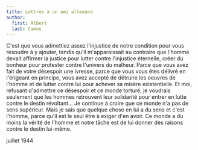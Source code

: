 ```yaml
---
title: Lettres à un ami allemand
author:
  first: Albert
  last: Camus
---
```


C'est que vous admettiez assez l'injustice de notre condition pour vous résoudre à y ajouter, tandis qu'il m'apparaissait au contraire que l'homme devait affirmer la justice pour lutter contre l'injustice éternelle, créer du bonheur pour protester contre l'univers du malheur. Parce que vous avez fait de votre désespoir une ivresse, parce que vous vous êtes délivré en l'érigeant en principe, vous avez accepté de détruire les oeuvres de l'homme et de lutter contre lui pour achever sa misère existentielle. Et moi, refusant d'admettre ce désespoir et ce monde torturé, je voudrais seulement que les hommes retrouvent leur solidarité pour entrer en lutte contre le destin révoltant... Je continue à croire que ce monde n'a pas de sens supérieur. Mais je sais que quelque chose en lui a du sens et c'est l'homme, parce qu'il est le seul être à exiger d'en avoir. Ce monde a du moins la vérité de l'homme et notre tâche est de lui donner des raisons contre le destin lui-même.

juillet 1944